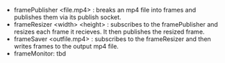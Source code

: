 - framePublisher <file.mp4> :         breaks an mp4 file into frames and publishes them via its publish socket.
- frameResizer \<width\> \<height\> : subscribes to the framePublisher and resizes each frame it recieves.  It then publishes the resized frame.
- frameSaver <outfile.mp4> :          subscribes to the frameResizer and then writes frames to the output mp4 file.
- frameMonitor:                       tbd
